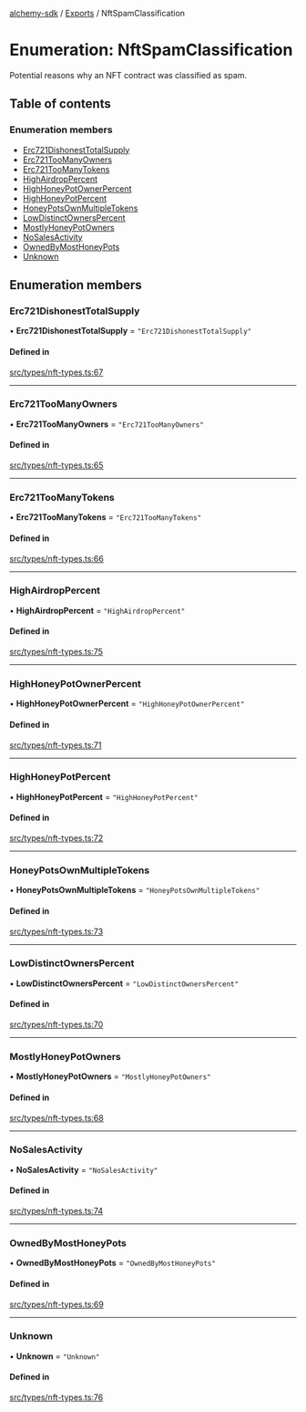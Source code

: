 [alchemy-sdk](../README.md) / [Exports](../modules.md) / NftSpamClassification

# Enumeration: NftSpamClassification

Potential reasons why an NFT contract was classified as spam.

## Table of contents

### Enumeration members

- [Erc721DishonestTotalSupply](NftSpamClassification.md#erc721dishonesttotalsupply)
- [Erc721TooManyOwners](NftSpamClassification.md#erc721toomanyowners)
- [Erc721TooManyTokens](NftSpamClassification.md#erc721toomanytokens)
- [HighAirdropPercent](NftSpamClassification.md#highairdroppercent)
- [HighHoneyPotOwnerPercent](NftSpamClassification.md#highhoneypotownerpercent)
- [HighHoneyPotPercent](NftSpamClassification.md#highhoneypotpercent)
- [HoneyPotsOwnMultipleTokens](NftSpamClassification.md#honeypotsownmultipletokens)
- [LowDistinctOwnersPercent](NftSpamClassification.md#lowdistinctownerspercent)
- [MostlyHoneyPotOwners](NftSpamClassification.md#mostlyhoneypotowners)
- [NoSalesActivity](NftSpamClassification.md#nosalesactivity)
- [OwnedByMostHoneyPots](NftSpamClassification.md#ownedbymosthoneypots)
- [Unknown](NftSpamClassification.md#unknown)

## Enumeration members

### Erc721DishonestTotalSupply

• **Erc721DishonestTotalSupply** = `"Erc721DishonestTotalSupply"`

#### Defined in

[src/types/nft-types.ts:67](https://github.com/alchemyplatform/alchemy-sdk-js/blob/fb68bb4a/src/types/nft-types.ts#L67)

___

### Erc721TooManyOwners

• **Erc721TooManyOwners** = `"Erc721TooManyOwners"`

#### Defined in

[src/types/nft-types.ts:65](https://github.com/alchemyplatform/alchemy-sdk-js/blob/fb68bb4a/src/types/nft-types.ts#L65)

___

### Erc721TooManyTokens

• **Erc721TooManyTokens** = `"Erc721TooManyTokens"`

#### Defined in

[src/types/nft-types.ts:66](https://github.com/alchemyplatform/alchemy-sdk-js/blob/fb68bb4a/src/types/nft-types.ts#L66)

___

### HighAirdropPercent

• **HighAirdropPercent** = `"HighAirdropPercent"`

#### Defined in

[src/types/nft-types.ts:75](https://github.com/alchemyplatform/alchemy-sdk-js/blob/fb68bb4a/src/types/nft-types.ts#L75)

___

### HighHoneyPotOwnerPercent

• **HighHoneyPotOwnerPercent** = `"HighHoneyPotOwnerPercent"`

#### Defined in

[src/types/nft-types.ts:71](https://github.com/alchemyplatform/alchemy-sdk-js/blob/fb68bb4a/src/types/nft-types.ts#L71)

___

### HighHoneyPotPercent

• **HighHoneyPotPercent** = `"HighHoneyPotPercent"`

#### Defined in

[src/types/nft-types.ts:72](https://github.com/alchemyplatform/alchemy-sdk-js/blob/fb68bb4a/src/types/nft-types.ts#L72)

___

### HoneyPotsOwnMultipleTokens

• **HoneyPotsOwnMultipleTokens** = `"HoneyPotsOwnMultipleTokens"`

#### Defined in

[src/types/nft-types.ts:73](https://github.com/alchemyplatform/alchemy-sdk-js/blob/fb68bb4a/src/types/nft-types.ts#L73)

___

### LowDistinctOwnersPercent

• **LowDistinctOwnersPercent** = `"LowDistinctOwnersPercent"`

#### Defined in

[src/types/nft-types.ts:70](https://github.com/alchemyplatform/alchemy-sdk-js/blob/fb68bb4a/src/types/nft-types.ts#L70)

___

### MostlyHoneyPotOwners

• **MostlyHoneyPotOwners** = `"MostlyHoneyPotOwners"`

#### Defined in

[src/types/nft-types.ts:68](https://github.com/alchemyplatform/alchemy-sdk-js/blob/fb68bb4a/src/types/nft-types.ts#L68)

___

### NoSalesActivity

• **NoSalesActivity** = `"NoSalesActivity"`

#### Defined in

[src/types/nft-types.ts:74](https://github.com/alchemyplatform/alchemy-sdk-js/blob/fb68bb4a/src/types/nft-types.ts#L74)

___

### OwnedByMostHoneyPots

• **OwnedByMostHoneyPots** = `"OwnedByMostHoneyPots"`

#### Defined in

[src/types/nft-types.ts:69](https://github.com/alchemyplatform/alchemy-sdk-js/blob/fb68bb4a/src/types/nft-types.ts#L69)

___

### Unknown

• **Unknown** = `"Unknown"`

#### Defined in

[src/types/nft-types.ts:76](https://github.com/alchemyplatform/alchemy-sdk-js/blob/fb68bb4a/src/types/nft-types.ts#L76)
